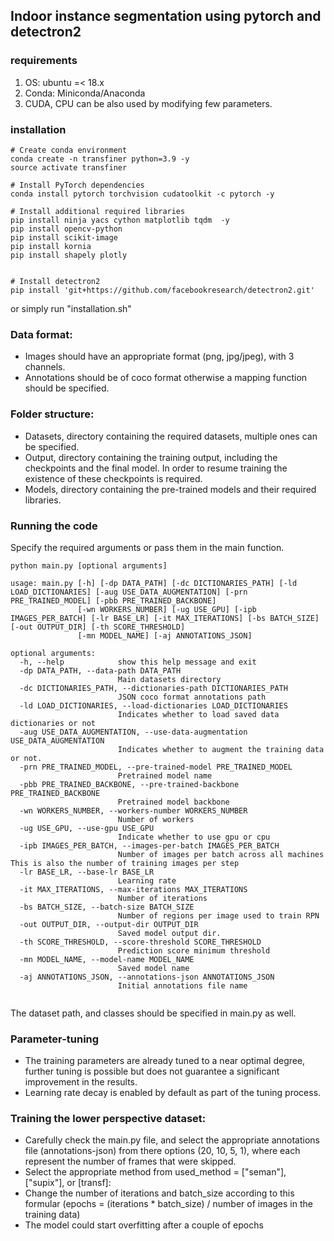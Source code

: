 ## Indoor instance segmentation using pytorch and detectron2 

### requirements
1) OS: ubuntu =< 18.x 
2) Conda: Miniconda/Anaconda
3) CUDA, CPU can be also used by modifying few parameters.

### installation
``` commandline
# Create conda environment
conda create -n transfiner python=3.9 -y
source activate transfiner

# Install PyTorch dependencies
conda install pytorch torchvision cudatoolkit -c pytorch -y

# Install additional required libraries
pip install ninja yacs cython matplotlib tqdm  -y
pip install opencv-python 
pip install scikit-image
pip install kornia
pip install shapely plotly


# Install detectron2
pip install 'git+https://github.com/facebookresearch/detectron2.git'
```
or simply run "installation.sh"


### Data format:
- Images should have an appropriate format (png, jpg/jpeg), with 3 channels.
- Annotations should be of coco format otherwise a mapping function should be specified.

### Folder structure:
- Datasets, directory containing the required datasets, multiple ones can be specified.
- Output, directory containing the training output, including the checkpoints and the final model. In order to resume training the existence of these checkpoints is required.
- Models, directory containing the pre-trained models and their required libraries.

### Running the code
Specify the required arguments or pass them in the main function.
``` commandline
python main.py [optional arguments]
```
```
usage: main.py [-h] [-dp DATA_PATH] [-dc DICTIONARIES_PATH] [-ld LOAD_DICTIONARIES] [-aug USE_DATA_AUGMENTATION] [-prn PRE_TRAINED_MODEL] [-pbb PRE_TRAINED_BACKBONE]
               [-wn WORKERS_NUMBER] [-ug USE_GPU] [-ipb IMAGES_PER_BATCH] [-lr BASE_LR] [-it MAX_ITERATIONS] [-bs BATCH_SIZE] [-out OUTPUT_DIR] [-th SCORE_THRESHOLD]
               [-mn MODEL_NAME] [-aj ANNOTATIONS_JSON]

optional arguments:
  -h, --help            show this help message and exit
  -dp DATA_PATH, --data-path DATA_PATH
                        Main datasets directory
  -dc DICTIONARIES_PATH, --dictionaries-path DICTIONARIES_PATH
                        JSON coco format annotations path
  -ld LOAD_DICTIONARIES, --load-dictionaries LOAD_DICTIONARIES
                        Indicates whether to load saved data dictionaries or not
  -aug USE_DATA_AUGMENTATION, --use-data-augmentation USE_DATA_AUGMENTATION
                        Indicates whether to augment the training data or not.
  -prn PRE_TRAINED_MODEL, --pre-trained-model PRE_TRAINED_MODEL
                        Pretrained model name
  -pbb PRE_TRAINED_BACKBONE, --pre-trained-backbone PRE_TRAINED_BACKBONE
                        Pretrained model backbone
  -wn WORKERS_NUMBER, --workers-number WORKERS_NUMBER
                        Number of workers
  -ug USE_GPU, --use-gpu USE_GPU
                        Indicate whether to use gpu or cpu
  -ipb IMAGES_PER_BATCH, --images-per-batch IMAGES_PER_BATCH
                        Number of images per batch across all machines This is also the number of training images per step
  -lr BASE_LR, --base-lr BASE_LR
                        Learning rate
  -it MAX_ITERATIONS, --max-iterations MAX_ITERATIONS
                        Number of iterations
  -bs BATCH_SIZE, --batch-size BATCH_SIZE
                        Number of regions per image used to train RPN
  -out OUTPUT_DIR, --output-dir OUTPUT_DIR
                        Saved model output dir.
  -th SCORE_THRESHOLD, --score-threshold SCORE_THRESHOLD
                        Prediction score minimum threshold
  -mn MODEL_NAME, --model-name MODEL_NAME
                        Saved model name
  -aj ANNOTATIONS_JSON, --annotations-json ANNOTATIONS_JSON
                        Initial annotations file name


```
The dataset path, and classes should be specified in main.py as well.

### Parameter-tuning 
- The training parameters are already tuned to a near optimal degree, further tuning is possible but does not guarantee a significant improvement in the results.
- Learning rate decay is enabled by default as part of the tuning process.

### Training the lower perspective dataset:
- Carefully check the main.py file, and select the appropriate annotations file (annotations-json) from there options (20, 10, 5, 1), where each represent the number of frames that were skipped.
- Select the appropriate method from used_method = ["seman"], ["supix"], or [transf]:
- Change the number of iterations and batch_size according to this formular (epochs = (iterations * batch_size) / number of images in the training data)
- The model could start overfitting after a couple of epochs
